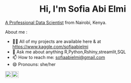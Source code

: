 <h1 align="center">Hi, I'm Sofia Abi Elmi</h1>
 
[A Professional Data Scientist](https://links.datacamp.com/e/c/eyJlbWFpbF9pZCI6ImRnVGRod1FCQUtfdXhnT3Q3c1lEQVpSZGxKWXFUZnBodWFaNWZtSW11QT09IiwiaHJlZiI6Imh0dHBzOi8vd3d3LmRhdGFjYW1wLmNvbS9jZXJ0aWZpY2F0ZS9EUzAwMjM0MjQyMjI0NjM_dXRtX3NvdXJjZT1jdXN0b21lcmlvXHUwMDI2dXRtX21lZGl1bT1lbWFpbFx1MDAyNnV0bV9jYW1wYWlnbj0yNDA2MjdfMS1jZXJ0aWZpY2F0aW9uLXBhc3NfMi1taXhfMy1hbGxfNC1uYV81LW5hXzYtbmFfNy1jdF84LWVtYWwtY2lfOS1uYV8xMC1iYXVfMTEtZW1haWxcdTAwMjZ1dG1fY29udGVudD1hdXRvIiwiaW50ZXJuYWwiOiJkZDg3MDRmODAxYWQ2MWFmZWVjNjAzIiwibGlua19pZCI6MzI4NjIxNTk3fQ/322a873a3265ddea551012edf0212ce953902af018b2d6ca87a9362423695be9) from Nairobi, Kenya. 



About me :

- 👨‍💻 All of my projects are available here & at https://www.kaggle.com/sofiaabielmi
- 💬 Ask me about anything R,Python,Rshiny,streamlit,SQL
- 📫 How to reach me: sofiaabielmi@gmail.com
- 😄 Pronouns: she/her

<div style="display: flex; align-items: center;">
  <a href="https://www.linkedin.com/in/sofia-abi-elmi/" target="_blank">
    <img align="center" src="https://raw.githubusercontent.com/rahuldkjain/github-profile-readme-generator/master/src/images/icons/Social/linked-in-alt.svg" alt="Sofia's LinkedIn" width="22px" />
  </a>

  <a href="https://www.kaggle.com/sofiaabielmi" target="_blank">
    <img align="center" src="https://raw.githubusercontent.com/rahuldkjain/github-profile-readme-generator/master/src/images/icons/Social/kaggle.svg" alt="sofiaabielmi" width="22px" />
  </a>
</div>




